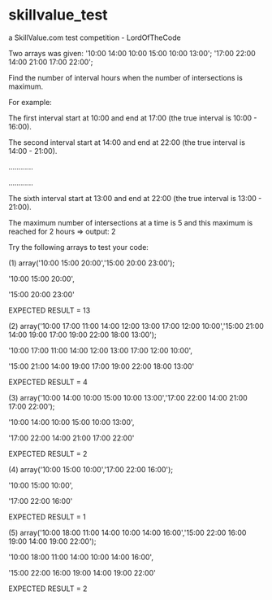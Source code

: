# skillvalue_test
a SkillValue.com test competition - LordOfTheCode

Two arrays was given:
'10:00 14:00 10:00 15:00 10:00 13:00';
'17:00 22:00 14:00 21:00 17:00 22:00';

Find the number of interval hours when the number of intersections is maximum.

For example:

The first interval start at 10:00 and end at 17:00 (the true interval is 10:00 - 16:00).

The second interval start at 14:00 and end at 22:00 (the true interval is 14:00 - 21:00).

…………

…………

The sixth interval start at 13:00 and end at 22:00 (the true interval is 13:00 - 21:00).

The maximum number of intersections at a time is 5 and this maximum is reached for 2 hours => output: 2


 
Try the following arrays to test your code:

(1)
array('10:00 15:00 20:00','15:00 20:00 23:00');

'10:00 15:00 20:00',

'15:00 20:00 23:00'

EXPECTED RESULT = 13

(2)
array('10:00 17:00 11:00 14:00 12:00 13:00 17:00 12:00 10:00','15:00 21:00 14:00 19:00 17:00 19:00 22:00 18:00 13:00');

'10:00 17:00 11:00 14:00 12:00 13:00 17:00 12:00 10:00',

'15:00 21:00 14:00 19:00 17:00 19:00 22:00 18:00 13:00'

EXPECTED RESULT = 4

(3)
array('10:00 14:00 10:00 15:00 10:00 13:00','17:00 22:00 14:00 21:00 17:00 22:00');

'10:00 14:00 10:00 15:00 10:00 13:00',

'17:00 22:00 14:00 21:00 17:00 22:00'

EXPECTED RESULT = 2

(4)
array('10:00 15:00 10:00','17:00 22:00 16:00');

'10:00 15:00 10:00',

'17:00 22:00 16:00'

EXPECTED RESULT = 1

(5)
array('10:00 18:00 11:00 14:00 10:00 14:00 16:00','15:00 22:00 16:00 19:00 14:00 19:00 22:00');

'10:00 18:00 11:00 14:00 10:00 14:00 16:00',

'15:00 22:00 16:00 19:00 14:00 19:00 22:00'

EXPECTED RESULT = 2

